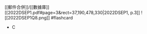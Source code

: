 [[郵件合併]]/[[數據庫]]
[[2022DSEP1.pdf#page=3&rect=37,190,478,330|2022DSEP1, p.3]]
![[2022DSEP1Q8.png]] #flashcard 
- C
